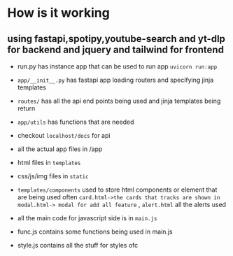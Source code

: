 # How is it working 

## using fastapi,spotipy,youtube-search and yt-dlp for backend and jquery and tailwind for frontend


* run.py has instance app that can be used to run app
`uvicorn run:app`

* `app/__init__.py` has fastapi app loading routers and specifying jinja templates 
* `routes/` has all the api end points being used and jinja templates being return
* `app/utils` has functions that are needed
* checkout `localhost/docs` for api

* all the actual app files in /app
* html files in `templates`
* css/js/img files in `static`
* `templates/components` used to store html components or element that are being used often `card.html->the cards that tracks are shown in` `modal.html-> modal for add all feature` , `alert.html` all the alerts used
* all the main code for javascript side is in `main.js`
* func.js contains some functions being used in main.js
* style.js contains all the stuff for styles ofc